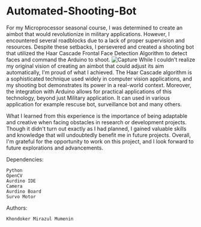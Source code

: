 # Automated-Shooting-Bot
For my Microprocessor seasonal course, I was determined to create an aimbot that would revolutionize in military applications. However, I encountered several roadblocks due to a lack of proper supervision and resources. Despite these setbacks, I persevered and created a shooting bot that utilized the Haar Cascade Frontal Face Detection Algorithm to detect faces and command the Arduino to shoot.
![Capture](https://user-images.githubusercontent.com/81968951/225108614-1261b9ac-7cb4-44fa-b0b1-0d7cfa923207.JPG)
While I couldn't realize my original vision of creating an aimbot that could adjust its aim automatically, I'm proud of what I achieved. The Haar Cascade algorithm is a sophisticated technique used widely in computer vision applications, and my shooting bot demonstrates its power in a real-world context. Moreover, the integration with Arduino allows for practical applications of this technology, beyond just Military application. It can used in various application for example rescuse bot, surveillance bot and many others.

What I learned from this experience is the importance of being adaptable and creative when facing obstacles in research or development projects. Though it didn't turn out exactly as I had planned, I gained valuable skills and knowledge that will undoubtedly benefit me in future projects. Overall, I'm grateful for the opportunity to work on this project, and I look forward to future explorations and advancements.

Dependencies:
```
Python
OpenCV
Aurdino IDE
Camera
Aurdino Board
Survo Motor
```


 Authors:
 ```
Khondoker Mirazul Mumenin
```
